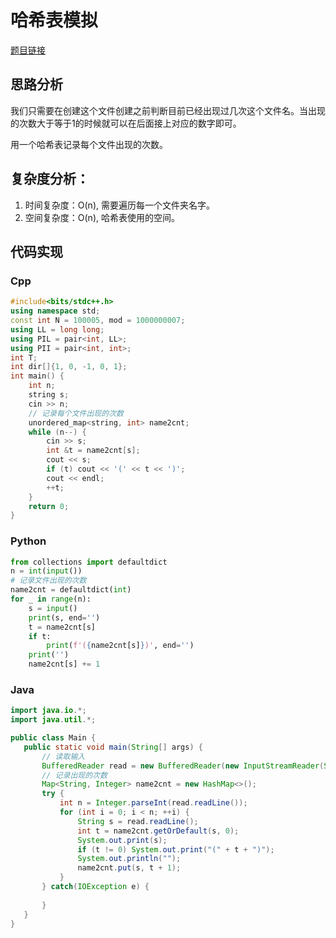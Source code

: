 # 哈希表模拟
[题目链接](https://kamacoder.com/problempage.php?pid=1266)
## 思路分析
我们只需要在创建这个文件创建之前判断目前已经出现过几次这个文件名。当出现的次数大于等于1的时候就可以在后面接上对应的数字即可。

用一个哈希表记录每个文件出现的次数。
## 复杂度分析：
1. 时间复杂度：O(n), 需要遍历每一个文件夹名字。
2. 空间复杂度：O(n), 哈希表使用的空间。
## 代码实现
### Cpp
``` cpp
#include<bits/stdc++.h>
using namespace std;
const int N = 100005, mod = 1000000007;
using LL = long long;
using PIL = pair<int, LL>;
using PII = pair<int, int>;
int T;
int dir[]{1, 0, -1, 0, 1};
int main() {
    int n;
    string s;
    cin >> n;
    // 记录每个文件出现的次数
    unordered_map<string, int> name2cnt;
    while (n--) {
        cin >> s;
        int &t = name2cnt[s];
        cout << s;
        if (t) cout << '(' << t << ')';
        cout << endl;
        ++t;
    }
    return 0;
}
```

### Python
``` python
from collections import defaultdict
n = int(input())
# 记录文件出现的次数
name2cnt = defaultdict(int)
for _ in range(n):
    s = input()
    print(s, end='')
    t = name2cnt[s]
    if t:
        print(f'({name2cnt[s]})', end='')
    print('')
    name2cnt[s] += 1
```

### Java
 ``` java
 import java.io.*;
import java.util.*;

public class Main {
    public static void main(String[] args) {
        // 读取输入
        BufferedReader read = new BufferedReader(new InputStreamReader(System.in));
        // 记录出现的次数
        Map<String, Integer> name2cnt = new HashMap<>();
        try {
            int n = Integer.parseInt(read.readLine());
            for (int i = 0; i < n; ++i) {
                String s = read.readLine();
                int t = name2cnt.getOrDefault(s, 0);
                System.out.print(s);
                if (t != 0) System.out.print("(" + t + ")");
                System.out.println("");
                name2cnt.put(s, t + 1);
            }
        } catch(IOException e) {
            
        }
    }
}
```
